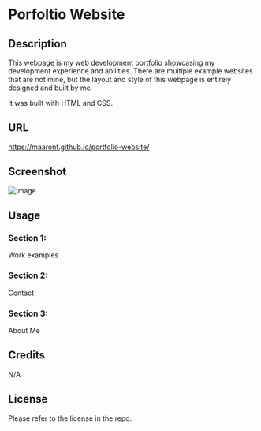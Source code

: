 # Porfoltio Website

## Description
This webpage is my web development portfolio showcasing my development experience and abilities. There are multiple example websites that are not mine, but the layout and style of this webpage is entirely designed and built by me.

It was built with HTML and CSS.

## URL
https://maaront.github.io/portfolio-website/

## Screenshot
![image](https://user-images.githubusercontent.com/35611834/222908236-a5cbe210-ec27-48cd-beb2-34a5e7be618c.png)


## Usage
### Section 1:
Work examples

### Section 2:
Contact

### Section 3:
About Me

## Credits
N/A

## License
Please refer to the license in the repo.
